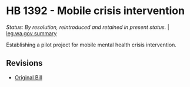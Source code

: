 # HB 1392 - Mobile crisis intervention
*Status: By resolution, reintroduced and retained in present status.* | [leg.wa.gov summary](https://app.leg.wa.gov/billsummary?BillNumber=1392&Year=2021)

Establishing a pilot project for mobile mental health crisis intervention.

## Revisions
* [Original Bill](1/)